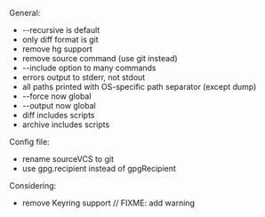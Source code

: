 General:
- --recursive is default
- only diff format is git
- remove hg support
- remove source command (use git instead)
- --include option to many commands
- errors output to stderr, not stdout
- all paths printed with OS-specific path separator (except dump)
- --force now global
- --output now global
- diff includes scripts
- archive includes scripts

Config file:
- rename sourceVCS to git
- use gpg.recipient instead of gpgRecipient

Considering:
- remove Keyring support // FIXME: add warning